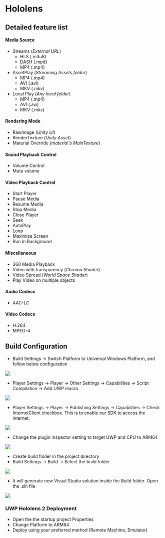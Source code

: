# Hololens
## Detailed feature list

#### Media Source
- Streams (*External URL*)
	- HLS (.m3u8)
	- DASH (.mpd)
	- MP4 (.mp4)
- AssetPlay (*Streaming Assets folder*)
	- MP4 (.mp4)
	- AVI (.avi)
	- MKV (.mkv)
- Local Play (*Any local folder*)
	- MP4 (.mp4)
	- AVI (.avi)
	- MKV (.mkv)

#### Rendering Mode  
- RawImage (*Unity UI*)	
- RenderTexture (*Unity Asset*)
- Material Override (*material's MainTexture*)

#### Sound Playback Control
- Volume Control
- Mute volume

#### Video Playback Control
- Start Player
- Pause Media
- Resume Media
- Stop Media
- Close Player
- Seek
- AutoPlay
- Loop
- Maximize Screen
- Run In Background

#### Miscellaneous
- 360 Media Playback
- Video with transparency (*Chroma Shader*)
- Video Spread (*World Space Shader*)
- Play Video on multiple objects

#### Audio Codecs
- AAC-LC 

#### Video Codecs
- H.264
- MPEG-4

## Build Configuration

- Build Settings → Switch Platform to Universal Windows Platform, and follow below configuration

![](../assets/platforms/holo8.png)

- Player Settings → Player → Other Settings → Capabilities → Script Compilation → Add UWP macro

![](../assets/platforms/holo9.png)

- Player Settings → Player → Publishing Settings → Capabilities → Check InternetClient checkbox. This is to enable our SDK to access the internet.

![](../assets/platforms/holo10.png)

- Change the plugin inspector setting to target UWP and CPU to ARM64

![](../assets/platforms/holo11.png)

- Create build folder in the project directory
- Build Settings → Build → Select the build folder

![](../assets/platforms/holo12.png)

- It will generate new Visual Studio solution inside the Build folder. Open the .sln file

![](../assets/platforms/holo13.png)

### UWP Hololens 2 Deployment

- Open the the startup project Properties
- Change Platform to ARM64
- Deploy using your preferred method (Remote Machine, Emulator)
